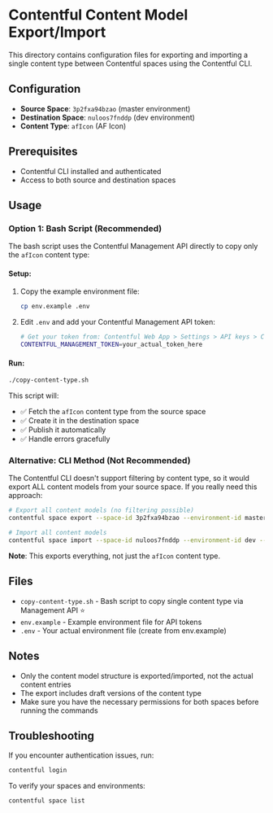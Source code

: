# Contentful Content Model Export/Import

This directory contains configuration files for exporting and importing a single content type between Contentful spaces using the Contentful CLI.

## Configuration

- **Source Space**: `3p2fxa94bzao` (master environment)
- **Destination Space**: `nuloos7fnddp` (dev environment)
- **Content Type**: `afIcon` (AF Icon)

## Prerequisites

- Contentful CLI installed and authenticated
- Access to both source and destination spaces

## Usage

### Option 1: Bash Script (Recommended)

The bash script uses the Contentful Management API directly to copy only the `afIcon` content type:

#### Setup:
1. Copy the example environment file:
   ```bash
   cp env.example .env
   ```

2. Edit `.env` and add your Contentful Management API token:
   ```bash
   # Get your token from: Contentful Web App > Settings > API keys > Content management tokens
   CONTENTFUL_MANAGEMENT_TOKEN=your_actual_token_here
   ```

#### Run:
```bash
./copy-content-type.sh
```

This script will:
- ✅ Fetch the `afIcon` content type from the source space
- ✅ Create it in the destination space  
- ✅ Publish it automatically
- ✅ Handle errors gracefully

### Alternative: CLI Method (Not Recommended)

The Contentful CLI doesn't support filtering by content type, so it would export ALL content models from your source space. If you really need this approach:

```bash
# Export all content models (no filtering possible)
contentful space export --space-id 3p2fxa94bzao --environment-id master --skip-content --include-drafts --content-file export.json

# Import all content models  
contentful space import --space-id nuloos7fnddp --environment-id dev --content-file export.json
```

**Note**: This exports everything, not just the `afIcon` content type.

## Files

- `copy-content-type.sh` - Bash script to copy single content type via Management API ⭐
- `env.example` - Example environment file for API tokens
- `.env` - Your actual environment file (create from env.example)

## Notes

- Only the content model structure is exported/imported, not the actual content entries
- The export includes draft versions of the content type
- Make sure you have the necessary permissions for both spaces before running the commands

## Troubleshooting

If you encounter authentication issues, run:
```bash
contentful login
```

To verify your spaces and environments:
```bash
contentful space list
```
